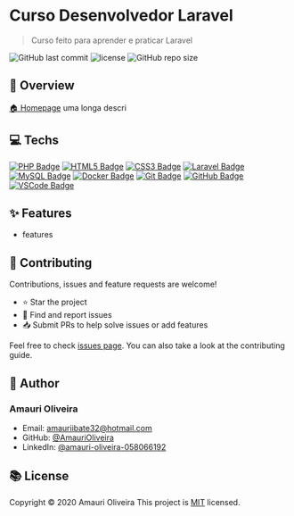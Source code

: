 # Curso Desenvolvedor Laravel

<!-- ![banner](img.com/a.png) -->

> Curso feito para aprender e praticar Laravel

![GitHub last commit](https://img.shields.io/github/last-commit/AmauriOliveira/app_super_gestao_laravel_7)
![license](https://img.shields.io/github/license/AmauriOliveira/app_super_gestao_laravel_7)
![GitHub repo size](https://img.shields.io/github/repo-size/AmauriOliveira/app_super_gestao_laravel_7)

## :telescope: Overview

[🏠 Homepage](https://github.com/AmauriOliveira)
uma longa descri

## :computer: Techs

[![PHP Badge](https://img.shields.io/badge/-PHP-777BB4?style=flat-square&logo=php&logoColor=white)](#)
[![HTML5 Badge](https://img.shields.io/badge/-HTML5-E34F26?style=flat-square&logo=html5&logoColor=white)](#)
[![CSS3 Badge](https://img.shields.io/badge/-CSS3-1572B6?style=flat-square&logo=css3)](#)
[![Laravel Badge](https://img.shields.io/badge/-Laravel-FF2D20?style=flat-square&logo=Laravel&logoColor=white)](#)
[![MySQL Badge](https://img.shields.io/badge/-MySQL-4479A1?style=flat-square&logo=mysql&logoColor=white)](#)
[![Docker Badge](https://img.shields.io/badge/-Docker-2496ED?style=flat-square&logo=docker&logoColor=white)](#)
[![Git Badge](https://img.shields.io/badge/-Git-black?style=flat-square&logo=git)](#)
[![GitHub Badge](https://img.shields.io/badge/-GitHub-181717?style=flat-square&logo=github)](#)
[![VSCode Badge](https://img.shields.io/badge/-VSCode-007ACC?style=flat-square&logo=visual-studio-code&logoColor=white)](#)

## :sparkles: Features

-   features

## :star2: Contributing

Contributions, issues and feature requests are welcome!

-   ⭐️ Star the project
-   🐛 Find and report issues
-   📥 Submit PRs to help solve issues or add features

Feel free to check [issues page](https://github.com/AmauriOliveira/app_super_gestao_laravel_7/issues). You can also take a look at the contributing guide.

## :bow: Author

### **Amauri Oliveira**

-   Email: amauriibate32@hotmail.com
-   GitHub: [@AmauriOliveira](https://github.com/AmauriOliveira)
-   LinkedIn: [@amauri-oliveira-058066192](https://linkedin.com/in/amauri-oliveira-058066192)

## :books: License

Copyright © 2020 Amauri Oliveira
This project is [MIT](license) licensed.
